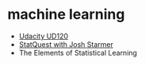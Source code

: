 # machine learning

- [Udacity UD120](https://www.youtube.com/watch?v=ICKBWIkfeJ8&list=PLAwxTw4SYaPkQXg8TkVdIvYv4HfLG7SiH)
- [StatQuest with Josh Starmer](https://www.youtube.com/@statquest)
- The Elements of Statistical Learning
